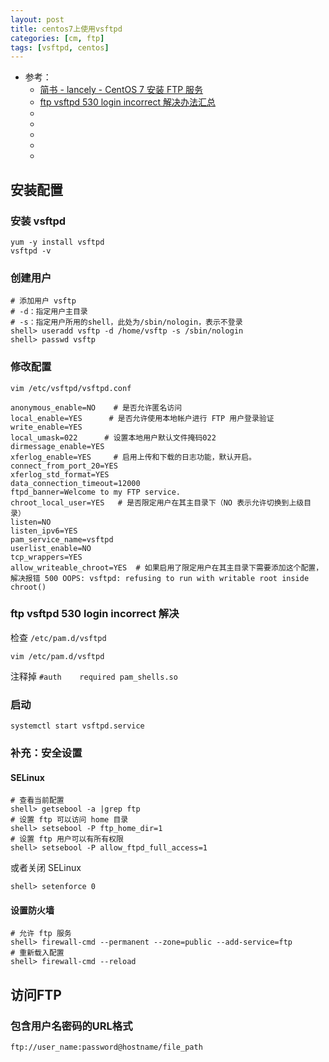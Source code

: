 ```yaml
---
layout: post
title: centos7上使用vsftpd
categories: [cm, ftp]
tags: [vsftpd, centos]
---
```


* 参考： 
  * [简书 - lancely - CentOS 7 安装 FTP 服务](https://www.jianshu.com/p/05dc6455b513)
  * [ftp vsftpd 530 login incorrect 解决办法汇总](https://blog.csdn.net/wlchn/article/details/50855447)
  * []()
  * []()
  * []()
  * []()
  * []()



## 安装配置

### 安装 vsftpd

~~~
yum -y install vsftpd
vsftpd -v
~~~

### 创建用户

~~~
# 添加用户 vsftp 
# -d：指定用户主目录 
# -s：指定用户所用的shell，此处为/sbin/nologin，表示不登录
shell> useradd vsftp -d /home/vsftp -s /sbin/nologin
shell> passwd vsftp
~~~

### 修改配置

`vim /etc/vsftpd/vsftpd.conf`

~~~
anonymous_enable=NO    # 是否允许匿名访问
local_enable=YES      # 是否允许使用本地帐户进行 FTP 用户登录验证
write_enable=YES
local_umask=022      # 设置本地用户默认文件掩码022
dirmessage_enable=YES
xferlog_enable=YES     # 启用上传和下载的日志功能，默认开启。
connect_from_port_20=YES
xferlog_std_format=YES
data_connection_timeout=12000
ftpd_banner=Welcome to my FTP service.
chroot_local_user=YES   # 是否限定用户在其主目录下（NO 表示允许切换到上级目录）
listen=NO
listen_ipv6=YES
pam_service_name=vsftpd
userlist_enable=NO
tcp_wrappers=YES
allow_writeable_chroot=YES  # 如果启用了限定用户在其主目录下需要添加这个配置，解决报错 500 OOPS: vsftpd: refusing to run with writable root inside chroot()
~~~

### ftp vsftpd 530 login incorrect 解决

检查 `/etc/pam.d/vsftpd`

`vim /etc/pam.d/vsftpd`

注释掉  `#auth    required pam_shells.so`



### 启动

~~~
systemctl start vsftpd.service
~~~




### 补充：安全设置

#### SELinux

~~~
# 查看当前配置
shell> getsebool -a |grep ftp
# 设置 ftp 可以访问 home 目录
shell> setsebool -P ftp_home_dir=1
# 设置 ftp 用户可以有所有权限
shell> setsebool -P allow_ftpd_full_access=1
~~~

或者关闭 SELinux

~~~
shell> setenforce 0  
~~~



#### 设置防火墙

~~~
# 允许 ftp 服务
shell> firewall-cmd --permanent --zone=public --add-service=ftp
# 重新载入配置
shell> firewall-cmd --reload
~~~




## 访问FTP

### 包含用户名密码的URL格式

~~~
ftp://user_name:password@hostname/file_path
~~~

